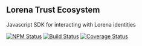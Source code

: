 ## Lorena Trust Ecosystem

Javascript SDK for interacting with Lorena identities

[![NPM Status](https://img.shields.io/npm/v/@caelumlabs/wallet.svg?style=flat)](https://www.npmjs.com/package/@caelumlabs/wallet)
[![Build Status](https://travis-ci.org/caelumlabs/lorena.svg?branch=master)](https://travis-ci.org/caelumlabs/comms)
[![Coverage Status](https://coveralls.io/repos/github/Caelumlabs/lorena/badge.svg?branch=master)](https://coveralls.io/github/Caelumlabs/lorena?branch=master)
